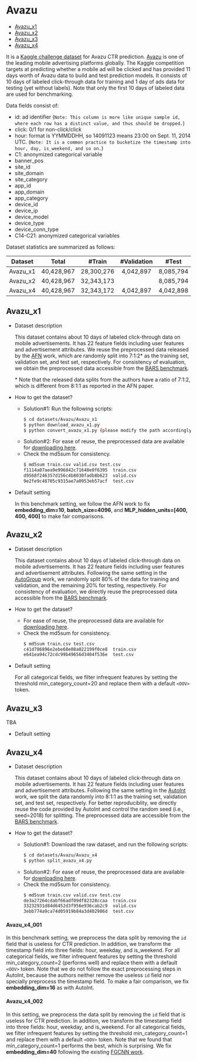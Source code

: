# Avazu

+ [Avazu_x1](#Avazu_x1)
+ [Avazu_x2](#Avazu_x2)
+ [Avazu_x3](#Avazu_x3)
+ [Avazu_x4](#Avazu_x4)


It is a [Kaggle challenge dataset](https://www.kaggle.com/c/avazu-ctr-prediction/data) for Avazu CTR prediction. [Avazu](http://avazuinc.com/home/) is one of the leading mobile advertising platforms globally. The Kaggle competition targets at predicting whether a mobile ad will be clicked and has provided 11 days worth of Avazu data to build and test prediction models. It consists of 10 days of labeled click-through data for training and 1 day of ads data for testing (yet without labels). Note that only the first 10 days of labeled data are used for benchmarking. 

Data fields consist of:
+ id: ad identifier (``Note: This column is more like unique sample id, where each row has a distinct value, and thus should be dropped.``)
+ click: 0/1 for non-click/click
+ hour: format is YYMMDDHH, so 14091123 means 23:00 on Sept. 11, 2014 UTC. (``Note: It is a common practice to bucketize the timestamp into hour, day, is_weekend, and so on.``)
+ C1: anonymized categorical variable
+ banner_pos
+ site_id
+ site_domain
+ site_category
+ app_id
+ app_domain
+ app_category
+ device_id
+ device_ip
+ device_model
+ device_type
+ device_conn_type
+ C14-C21: anonymized categorical variables


Dataset statistics are summarized as follows:

| Dataset  | Total | #Train | #Validation | #Test | 
| :--------: | :-----: |:-----: | :----------: | :----: | 
| Avazu_x1 |  40,428,967     | 28,300,276   |  4,042,897     |  8,085,794    |          
| Avazu_x2 |  40,428,967     | 32,343,173     |      |  8,085,794    |                
| Avazu_x4 |  40,428,967     |  32,343,172   |  4,042,897     | 4,042,898     |                


## Avazu_x1

+ Dataset description

  This dataset contains about 10 days of labeled click-through data on mobile advertisements. It has 22 feature fields including user features and advertisement attributes. We reuse the preprocessed data released by the [AFN](https://ojs.aaai.org/index.php/AAAI/article/view/5768) work, which are randomly split into 7:1:2\* as the training set, validation set, and test set, respectively. For consistency of evaluation, we obtain the preprocessed data accessible from the [BARS benchmark](https://github.com/openbenchmark/BARS/click_prediction/datasets). 

  \* Note that the released data splits from the authors have a ratio of 7:1:2, which is different from 8:1:1 as reported in the AFN paper. 

+ How to get the dataset?

  + Solution#1: Run the following scripts:
      ```bash
      $ cd datasets/Avazu/Avazu_x1
      $ python download_avazu_x1.py
      $ python convert_avazu_x1.py (please modify the path accordingly)
      ```
  + Solution#2: For ease of reuse, the preprocessed data are available for [downloading here](https://zenodo.org/record/5700987/files/Avazu_x1.zip).
  + Check the md5sum for consistency.
      ```bash
      $ md5sum train.csv valid.csv test.csv
      f1114a07aea9e996842c71648e0f6395  train.csv
      d9568f246357d156c4b8030fadb8b623  valid.csv
      9e2fe9c48705c9315ae7a0953eb57acf  test.csv
      ```

+ Default setting
  
  In this benchmark setting, we follow the AFN work to fix **embedding_dim=10**, **batch_size=4096**, and **MLP_hidden_units=[400, 400, 400]** to make fair comparisons.
  

## Avazu_x2

+ Dataset description

  This dataset contains about 10 days of labeled click-through data on mobile advertisements. It has 22 feature fields including user features and advertisement attributes. Following the same setting in the [AutoGroup](https://dl.acm.org/doi/abs/10.1145/3397271.3401082) work, we randomly split 80% of the data for training and validation, and the remaining 20% for testing, respectively. For consistency of evaluation, we directly reuse the preprocessed data accessible from the [BARS benchmark](https://github.com/openbenchmark/BARS/click_prediction/datasets). 

+ How to get the dataset?
  + For ease of reuse, the preprocessed data are available for [downloading here](https://zenodo.org/record/5700987/files/Avazu_x2.zip).
  + Check the md5sum for consistency.
      ```bash
      $ md5sum train.csv test.csv
      c41d786896e2ebe68e08a022199f0ce8  train.csv
      e641ea94c72cdc99b49656d3404f536e  test.csv
      ```

+ Default setting

  For all categorical fields, we filter infrequent features by setting the threshold min_category_count=20 and replace them with a default ``<OOV>`` token.


## Avazu_x3
TBA


+ Default setting



## Avazu_x4

+ Dataset description

  This dataset contains about 10 days of labeled click-through data on mobile advertisements. It has 22 feature fields including user features and advertisement attributes. Following the same setting in the [AutoInt](https://arxiv.org/abs/1810.11921) work, we split the data randomly into 8:1:1 as the training set, validation set, and test set, respectively. For better reproduciblity, we directly reuse the code provided by AutoInt and control the random seed (i.e., seed=2018) for splitting. The preprocessed data are accessible from the [BARS benchmark](https://github.com/openbenchmark/BARS/click_prediction/datasets).

+ How to get the dataset?
  + Solution#1: Download the raw dataset, and run the following scripts:
      ```bash
      $ cd datasets/Avazu/Avazu_x4
      $ python split_avazu_x4.py
      ```
  + Solution#2: For ease of reuse, the preprocessed data are available for [downloading here](https://zenodo.org/record/5700987/files/Avazu_x4.zip).
  + Check the md5sum for consistency.
      ```bash
      $ md5sum train.csv valid.csv test.csv
      de3a27264cdabf66adf09df82328ccaa  train.csv
      33232931d84d6452d3f956e936cab2c9  valid.csv
      3ebb774a9ca74d05919b84a3d402986d  test.csv
      ```

#### Avazu_x4_001

In this benchmark setting, we preprocess the data split by removing the ``id`` field that is useless for CTR prediction. In addition, we transform the timestamp field into three fields: hour, weekday, and is_weekend. For all categorical fields, we filter infrequent features by setting the threshold min_category_count=2 (performs well) and replace them with a default ``<OOV>`` token. Note that we do not follow the exact preprocessing steps in AutoInt, because the authors neither remove the useless ``id`` field nor specially preprocess the timestamp field. To make a fair comparison, we fix **embedding_dim=16** as with AutoInt.

  
#### Avazu_x4_002

In this setting, we preprocess the data split by removing the ``id`` field that is useless for CTR prediction. In addition, we transform the timestamp field into three fields: hour, weekday, and is_weekend. For all categorical fields, we filter infrequent features by setting the threshold min_category_count=1 and replace them with a default ``<OOV>`` token. Note that we found that min_category_count=1 performs the best, which is surprising. We fix **embedding_dim=40** following the existing [FGCNN work](https://arxiv.org/abs/1904.04447).

